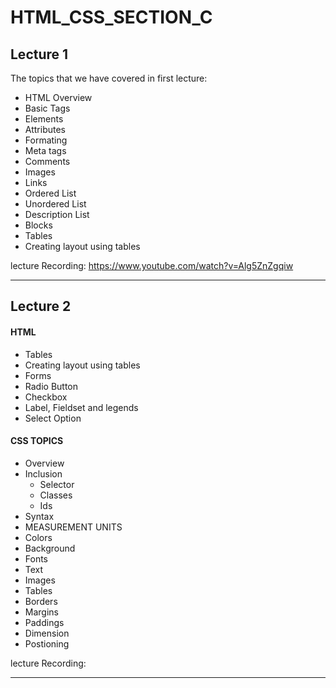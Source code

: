 # HTML_CSS_SECTION_C

## Lecture 1
The topics that we have covered in first lecture:

- HTML Overview
- Basic Tags
- Elements
- Attributes
- Formating
- Meta tags
- Comments
- Images
- Links
- Ordered List
- Unordered List
- Description List
- Blocks
- Tables
- Creating layout using tables

lecture Recording: https://www.youtube.com/watch?v=Alg5ZnZgqiw
<hr>

## Lecture 2
#### HTML
- Tables
- Creating layout using tables
- Forms
- Radio Button
- Checkbox
- Label, Fieldset and legends
- Select Option


#### CSS TOPICS
- Overview
- Inclusion
  -  Selector
  -  Classes
  -  Ids
- Syntax
- MEASUREMENT UNITS
- Colors
- Background
- Fonts
- Text
- Images
- Tables
- Borders
- Margins
- Paddings
- Dimension
- Postioning

lecture Recording:

<hr>

